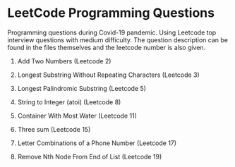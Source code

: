 # LeetCode Programming Questions
Programming questions during Covid-19 pandemic. Using Leetcode top interview questions with medium difficulty. The question description can be found in the files themselves and the leetcode number is also given.

1. Add Two Numbers (Leetcode 2)

2. Longest Substring Without Repeating Characters (Leetcode 3)   

3. Longest Palindromic Substring (Leetcode 5)   

4. String to Integer (atoi) (Leetcode 8)

5. Container With Most Water (Leetcode 11)

6. Three sum (Leetcode 15)

<!-- 7. Longest Increasing Subsequence (Leetcode 300) -->

7. Letter Combinations of a Phone Number (Leetcode 17)

8. Remove Nth Node From End of List (Leetcode 19)
